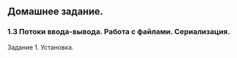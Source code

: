 ## Домашнее задание.

### 1.3 Потоки ввода-вывода. Работа с файлами. Сериализация.

Задание 1. Установка.